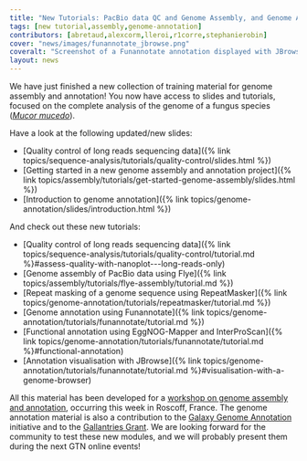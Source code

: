 ```yaml
---
title: "New Tutorials: PacBio data QC and Genome Assembly, and Genome Annotation with Funannotate"
tags: [new tutorial,assembly,genome-annotation]
contributors: [abretaud,alexcorm,lleroi,r1corre,stephanierobin]
cover: "news/images/funannotate_jbrowse.png"
coveralt: "Screenshot of a Funannotate annotation displayed with JBrowse, within Galaxy."
layout: news
---
```


We have just finished a new collection of training material for genome assembly and annotation! You now have access to slides and tutorials, focused on the complete analysis of the genome of a fungus species ([*Mucor mucedo*](https://en.wikipedia.org/wiki/Mucor_mucedo)).

Have a look at the following updated/new slides:

- [Quality control of long reads sequencing data]({% link topics/sequence-analysis/tutorials/quality-control/slides.html %})
- [Getting started in a new genome assembly and annotation project]({% link topics/assembly/tutorials/get-started-genome-assembly/slides.html %})
- [Introduction to genome annotation]({% link topics/genome-annotation/slides/introduction.html %})

And check out these new tutorials:

- [Quality control of long reads sequencing data]({% link topics/sequence-analysis/tutorials/quality-control/tutorial.md %}#assess-quality-with-nanoplot---long-reads-only)
- [Genome assembly of PacBio data using Flye]({% link topics/assembly/tutorials/flye-assembly/tutorial.md %})
- [Repeat masking of a genome sequence using RepeatMasker]({% link topics/genome-annotation/tutorials/repeatmasker/tutorial.md %})
- [Genome annotation using Funannotate]({% link topics/genome-annotation/tutorials/funannotate/tutorial.md %})
- [Functional annotation using EggNOG-Mapper and InterProScan]({% link topics/genome-annotation/tutorials/funannotate/tutorial.md %}#functional-annotation)
- [Annotation visualisation with JBrowse]({% link topics/genome-annotation/tutorials/funannotate/tutorial.md %}#visualisation-with-a-genome-browser)

All this material has been developed for a [workshop on genome assembly and annotation](https://wwz.ifremer.fr/Recherche/Departements-scientifiques/Departement-Infrastructures-de-Recherche-et-Systemes-d-Information/Bioinformatique/Animations-scientifiques/Formation-Assemblage-et-Annotation-de-genome-2021), occurring this week in Roscoff, France. The genome annotation material is also a contribution to the [Galaxy Genome Annotation](https://galaxy-genome-annotation.github.io/) initiative and to the [Gallantries Grant](https://gallantries.github.io/). We are looking forward for the community to test these new modules, and we will probably present them during the next GTN online events!
